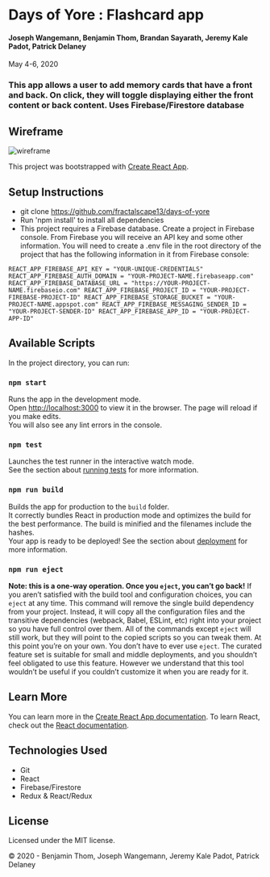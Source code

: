 # Days of Yore : Flashcard app
#### Joseph Wangemann, Benjamin Thom, Brandan Sayarath, Jeremy Kale Padot, Patrick Delaney
May 4-6, 2020

### This app allows a user to add memory cards that have a front and back.  On click, they will toggle displaying either the front content or back content.  Uses Firebase/Firestore database

## Wireframe
![wireframe](public/days-of-yore-wireframe.png)

This project was bootstrapped with [Create React App](https://github.com/facebook/create-react-app).

## Setup Instructions
* git clone https://github.com/fractalscape13/days-of-yore
* Run 'npm install' to install all dependencies
* This project requires a Firebase database.  Create a project in Firebase console.  From Firebase you will receive an API key and some other information.  You will need to create a .env file in the root directory of the project that has the following information in it from Firebase console:

`REACT_APP_FIREBASE_API_KEY = "YOUR-UNIQUE-CREDENTIALS"
REACT_APP_FIREBASE_AUTH_DOMAIN = "YOUR-PROJECT-NAME.firebaseapp.com"
REACT_APP_FIREBASE_DATABASE_URL = "https://YOUR-PROJECT-NAME.firebaseio.com"
REACT_APP_FIREBASE_PROJECT_ID = "YOUR-PROJECT-FIREBASE-PROJECT-ID"
REACT_APP_FIREBASE_STORAGE_BUCKET = "YOUR-PROJECT-NAME.appspot.com"
REACT_APP_FIREBASE_MESSAGING_SENDER_ID = "YOUR-PROJECT-SENDER-ID"
REACT_APP_FIREBASE_APP_ID = "YOUR-PROJECT-APP-ID"`


## Available Scripts
In the project directory, you can run:

### `npm start`
Runs the app in the development mode.<br />
Open [http://localhost:3000](http://localhost:3000) to view it in the browser.
The page will reload if you make edits.<br />
You will also see any lint errors in the console.

### `npm test`
Launches the test runner in the interactive watch mode.<br />
See the section about [running tests](https://facebook.github.io/create-react-app/docs/running-tests) for more information.

### `npm run build`
Builds the app for production to the `build` folder.<br />
It correctly bundles React in production mode and optimizes the build for the best performance.
The build is minified and the filenames include the hashes.<br />
Your app is ready to be deployed!
See the section about [deployment](https://facebook.github.io/create-react-app/docs/deployment) for more information.

### `npm run eject`
**Note: this is a one-way operation. Once you `eject`, you can’t go back!**
If you aren’t satisfied with the build tool and configuration choices, you can `eject` at any time. This command will remove the single build dependency from your project.
Instead, it will copy all the configuration files and the transitive dependencies (webpack, Babel, ESLint, etc) right into your project so you have full control over them. All of the commands except `eject` will still work, but they will point to the copied scripts so you can tweak them. At this point you’re on your own.
You don’t have to ever use `eject`. The curated feature set is suitable for small and middle deployments, and you shouldn’t feel obligated to use this feature. However we understand that this tool wouldn’t be useful if you couldn’t customize it when you are ready for it.

## Learn More
You can learn more in the [Create React App documentation](https://facebook.github.io/create-react-app/docs/getting-started).
To learn React, check out the [React documentation](https://reactjs.org/).

## Technologies Used

* Git
* React
* Firebase/Firestore
* Redux & React/Redux

## License

Licensed under the MIT license.

&copy; 2020 - Benjamin Thom, Joseph Wangemann, Jeremy Kale Padot, Patrick Delaney